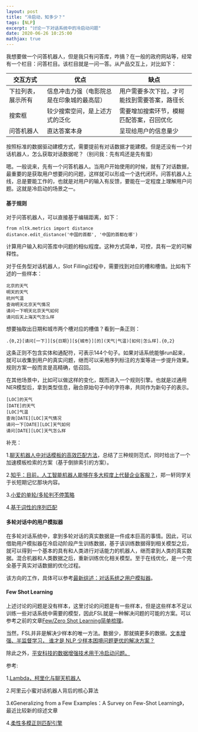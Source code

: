 ```yaml
---
layout: post
title: "冷启动，知多少？"
tags: [NLP]
excerpt: "讨论一下对话系统中的冷启动问题"
date: 2020-06-26 10:25:00
mathjax: true
---
```


我想要做一个问答机器人，但是我只有问答库，咋搞？在一般的政府网站等，经常有一个栏目：问答栏目。该栏目就是一问一答。从产品交互上，对比如下：

|交互方式|优点|缺点|
|------|------|------|
|下拉列表，展示所有|信息冲击力强（电影院总是在印象城的最高层）|用户需要多次下拉，才可能找到需要答案，路径长|
|搜索框|较少搜索空间，是上述方式的泛化|需要增加搜索环节，模糊匹配答案，召回优化|
|问答机器人|直达答案本身|呈现给用户的信息量少|

按照标准的数据驱动建模方式，需要提前有对话数据才能建模。但是还没有一个对话机器人，怎么获取对话数据呢？（别问我：先有鸡还是先有蛋）

嗯。一般说来，先有一个问答机器人。当用户开始使用的时候，就有了对话数据，最重要的是获取用户想要问的问题，这样就可以形成一个迭代闭环。问答机器人上线，总是要能工作的，也就是对用户的输入有反馈，要能在一定程度上理解用户问题。这就是冷启动的场景之一。

#### 基于规则

对于问答机器人，可以直接基于编辑距离，如下：

```
from nltk.metrics import distance
distance.edit_distance('中国的首都', '中国的首都在哪')
```

计算用户输入和问答库中问题的相似程度。这种方式简单，可控，具有一定的可解释性。

对于任务型对话机器人，Slot Filling过程中，需要找到对应的槽和槽值。比如有下述的一些样本：

```
北京的天气
明天的天气
杭州气温
查询明天北京天气情况
请问一下明天北京天气如何
请问后天上海天气怎么样
```

想要抽取出日期和城市两个槽对应的槽值？看到一条正则：

```
.{0,2}[请问[一下]][${日期}][${城市}][的](天气|气温)[如何|怎么样].{0,2}
```
这条正则不包含实体和通配符，可表示144个句子。如果对话系统能够run起来，就可以收集到用户的真实问题，继而可以采用序列标注的方案等进一步提升效果。规则方案一般而言是高精确，低召回。

在其他场景中，比如可以做这样的变化，既而进入一个规则引擎。也就是过通用NER模型后，拿到类型信息，融合原始句子中的字符串，共同作为新句子的表示。

```
[LOC]的天气
[DATE]的天气
[LOC]气温
查询[DATE][LOC]天气情况
请问一下[DATE][LOC]天气如何
请问[DATE][LOC]天气怎么样
```

补充：

1.[聊天机器人中对话模板的高效匹配方法](https://blog.csdn.net/malefactor/article/details/52166235)，总结了三种规则范式，同时给出了一个加速模板检索的方案（基于倒排索引的方案）。

2.[知乎：目前，人工智能机器人能够在多大程度上代替企业客服？](https://www.zhihu.com/question/42988490/answer/153685380?utm_source=wechat_session&utm_medium=social&s_s_i=T8t%2BkZBClNuN%2FxlGmH%2FFbC1oUw6vIlOGjjPwhUdG7QA%3D&s_r=1&from=singlemessage)，郑一轩同学关于长短期记忆那块内容。

3.[小爱的单轮/多轮判不停策略](https://mp.weixin.qq.com/s?__biz=MzU2ODY2MTUwNQ==&mid=2247484059&idx=1&sn=f10fd8232df41452e17a749ac0e13ecb&chksm=fc8bc1f5cbfc48e36426ed593e6ee834f5793898d968e2a02a0f86b16af5f60f74c9085bc021&mpshare=1&scene=23&srcid&sharer_sharetime=1593437525269&sharer_shareid=0e8353dcb5f53b85da8e0afe73a0021b%23rd)

4.[基于词性的序列匹配](https://blog.csdn.net/weixin_34292287/article/details/91882974)


#### 多轮对话中的用户模拟器

在多轮对话系统中，拿到多轮对话的真实数据是一件成本巨高的事情。因此，可以借助用户模拟器在冷启动阶段产生训练数据，基于该训练数据得到相关模型之后，就可以得到一个基本的具有和人类进行对话能力的机器人，继而拿到人类的真实数据。混合机器和人类数据之后，重新训练优化相关模型。至于在线优化，是一个完全基于真实对话数据的优化过程。

该方向的工作，具体可以参考[最新综述：对话系统之用户模拟器](https://blog.csdn.net/c9Yv2cf9I06K2A9E/article/details/98549007)。

#### Few Shot Learning

上述讨论的问题是没有样本，这里讨论的问题是有一些样本，但是这些样本不足以训练一些对话系统中需要的模型，因此FSL就是一种解决问题的可能的方案。可以参考之前的文章[Few/Zero Shot Learning简单梳理](https://zhpmatrix.github.io/2020/02/14/shot-learning/)。

当然，FSL并非是解决少样本的唯一方法。数据少，那就搞更多的数据。[⽂本增强、半监督学习， 谁才是 NLP 少样本困境问题更优的解决⽅案？](https://cloud.tencent.com/developer/article/1648459)

除此之外，[平安科技的数据增强技术用于冷启动问题。](https://zhuanlan.zhihu.com/p/112877845)

参考:

1.[Lambda，柯里化与聊天机器人](https://zhuanlan.zhihu.com/p/100084125)

2.阿⾥云⼩蜜对话机器⼈背后的核⼼算法

3.《Generalizing from a Few Examples：A Survey on Few-Shot Learning》，最近比较新的综述文章

4.[柔性多模正则匹配引擎](https://mp.weixin.qq.com/s?__biz=MzU1NTMyOTI4Mw==&mid=2247507605&idx=2&sn=d4cfd8834f03a77936300536f4667769&chksm=fbd76cf9cca0e5effd671ebcf1bbde3bca4e141ef9ed42cd3723d094b65e6d5f227e1f1e8dd5&mpshare=1&scene=23&srcid=1129HUwTr4VcmjhR0aMPfwJ9&sharer_sharetime=1606586665741&sharer_shareid=0e8353dcb5f53b85da8e0afe73a0021b%23rd)